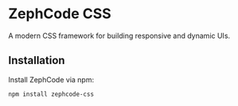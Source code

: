 # ZephCode CSS

A modern CSS framework for building responsive and dynamic UIs.

## Installation

Install ZephCode via npm:
```bash
npm install zephcode-css
